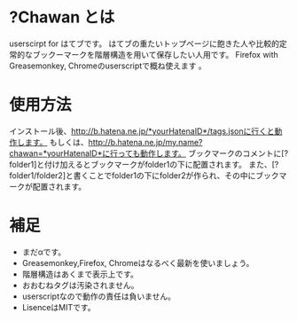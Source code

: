 ?Chawan とは
===========
userscirpt for はてブです。
はてブの重たいトップページに飽きた人や比較的定常的なブックーマークを階層構造を用いて保存したい人用です。
Firefox with Greasemonkey, Chromeのuserscriptで概ね使えます 。

使用方法
==========
インストール後、http://b.hatena.ne.jp/*yourHatenaID*/tags.jsonに行くと動作します。
もしくは、http://b.hatena.ne.jp/my.name?chawan=*yourHatenaID*に行っても動作します。
ブックマークのコメントに\[?folder1\]と付け加えるとブックマークがfolder1の下に配置されます。
また、\[?folder1/folder2\]と書くことでfolder1の下にfolder2が作られ、その中にブックマークが配置されます。

補足
==========
*  まだαです。
*  Greasemonkey,Firefox, Chromeはなるべく最新を使いましょう。
*  階層構造はあくまで表示上です。   
*  おおむねタグは汚染されません。  
*  userscriptなので動作の責任は負いません。
*  LisenceはMITです。

